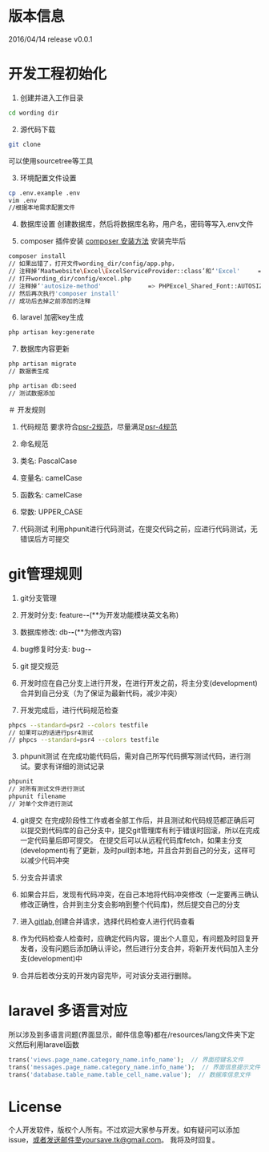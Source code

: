 # 版本信息
2016/04/14 release v0.0.1


# 开发工程初始化
1. 创建并进入工作目录
 ```sh
cd wording dir
 ```

2. 源代码下载
 ```sh
git clone
 ```
可以使用sourcetree等工具

3. 环境配置文件设置
 ```sh
cp .env.example .env
vim .env
//根据本地需求配置文件
 ```

4. 数据库设置
创建数据库，然后将数据库名称，用户名，密码等写入.env文件

5. composer 插件安装
[composer 安装方法](https://github.com/composer/composer)
安装完毕后
 ```sh
composer install
// 如果出错了，打开文件wording_dir/config/app.php，
// 注释掉‘Maatwebsite\Excel\ExcelServiceProvider::class’和‘'Excel'     => Maatwebsite\Excel\Facades\Excel::class,’
// 打开wording_dir/config/excel.php
// 注释掉‘'autosize-method'             => PHPExcel_Shared_Font::AUTOSIZE_METHOD_APPROX,’
// 然后再次执行'composer install'
// 成功后去掉之前添加的注释
 ```
6. laravel 加密key生成

 ```sh
php artisan key:generate
 ```

7. 数据库内容更新
 ```sh
php artisan migrate
// 数据表生成

php artisan db:seed
// 测试数据添加
 ```


＃ 开发规则
1. 代码规范
要求符合[psr-2规范](http://www.php-fig.org/psr/psr-2/)，尽量满足[psr-4规范](http://www.php-fig.org/psr/psr-4/)

2. 命名规范
 1. 类名: PascalCase
 2. 变量名: camelCase
 3. 函数名: camelCase
 4. 常数: UPPER_CASE

3. 代码测试
 利用phpunit进行代码测试，在提交代码之前，应进行代码测试，无错误后方可提交


# git管理规则
1. git分支管理
 1. 开发时分支: feature-**-**(**为开发功能模块英文名称)
 2. 数据库修改: db-**-**(**为修改内容)
 3. bug修复时分支: bug-**-**

2. git 提交规范
 1. 开发时应在自己分支上进行开发，在进行开发之前，将主分支(development)合并到自己分支（为了保证为最新代码，减少冲突）
 2. 开发完成后，进行代码规范检查

   ```sh
phpcs --standard=psr2 --colors testfile
// 如果可以的话进行psr4测试
// phpcs --standard=psr4 --colors testfile
   ```

 3. phpunit测试
 在完成功能代码后，需对自己所写代码撰写测试代码，进行测试。要求有详细的测试记录

   ```sh
phpunit
// 对所有测试文件进行测试
phpunit filename
// 对单个文件进行测试
   ```

 4. git提交
 在完成阶段性工作或者全部工作后，并且测试和代码规范都正确后可以提交到代码库的自己分支中，提交git管理库有利于错误时回滚，所以在完成一定代码量后即可提交。
 在提交后可以从远程代码库fetch，如果主分支(development)有了更新，及时pull到本地，并且合并到自己的分支，这样可以减少代码冲突

 5. 分支合并请求
  1. 如果合并后，发现有代码冲突，在自己本地将代码冲突修改（一定要再三确认修改正确性，合并到主分支会影响到整个代码库)，然后提交自己的分支
  2. 进入[gitlab](https://gitlab.com/yoursave/yoursave/merge_requests/new),创建合并请求，选择代码检查人进行代码查看
  3. 作为代码检查人检查时，应确定代码内容，提出个人意见，有问题及时回复开发者，没有问题后添加确认评论，然后进行分支合并，将新开发代码加入主分支(development)中
  4. 合并后若改分支的开发内容完毕，可对该分支进行删除。


# laravel 多语言对应
所以涉及到多语言问题(界面显示，邮件信息等)都在/resources/lang文件夹下定义然后利用laravel函数
 ```php
trans('views.page_name.category_name.info_name');  // 界面控键名文件
trans('messages.page_name.category_name.info_name');  // 界面信息提示文件
trans('database.table_name.table_cell_name.value');  // 数据库信息文件
 ```
# License
个人开发软件，版权个人所有。不过欢迎大家参与开发。如有疑问可以添加issue，或者发送邮件至yoursave.tk@gmail.com。
我将及时回复。
